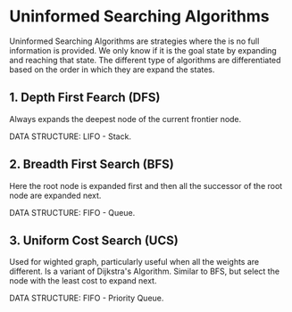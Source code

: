 # Uninformed Searching Algorithms
Uninformed Searching Algorithms are strategies where the is no full information is provided. We only know if it is the goal state by expanding and reaching that state.
The different type of algorithms are differentiated based on the order in which they are expand the states.

## 1. Depth First Fearch (DFS)
Always expands the deepest node of the current frontier node. 

DATA STRUCTURE: LIFO - Stack.


## 2. Breadth First Search (BFS)
Here the root node is expanded first and then all the successor of the root node are expanded next. 

DATA STRUCTURE: FIFO - Queue. 


## 3. Uniform Cost Search (UCS)
Used for wighted graph, particularly useful when all the weights are different. Is a variant of Dijkstra's Algorithm. 
Similar to BFS, but select the node with the least cost to expand next.

DATA STRUCTURE: FIFO - Priority Queue.
